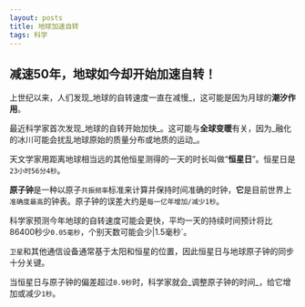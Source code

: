 ```yaml
---
layout: posts
title: 地球加速自转
tags: 科学
---
```



## 减速50年，地球如今却开始加速自转！

上世纪以来，人们发现_地球的自转速度一直在减慢_，这可能是因为月球的**潮汐作用**。

最近科学家首次发现_地球的自转开始加快_。这可能与**全球变暖**有关，因为_融化的冰川可能会扰乱地球原始的质量分布或地质的运动_。

天文学家用距离地球相当远的其他恒星测得的一天的时长叫做“**恒星日**”。恒星日是`23小时56分4秒`。

**原子钟**是一种以原子`共振频率`标准来计算并保持时间准确的时钟，**它**是目前世界上`准确度最高`的钟表。原子钟的误差大约是`每一亿年增加/减少1秒`。

科学家预测今年地球的自转速度可能会更快，平均一天的持续时间预计将比86400秒少`0.05毫秒`，个别天数可能会少\|1.5毫秒\`。

`卫星`和其他通信设备通常基于太阳和恒星的位置，因此恒星日与地球原子钟的同步十分关键。

当恒星日与原子钟的偏差超过`0.9秒`时，科学家就会_调整原子钟的时间_，给它增加或减少`1秒`。

